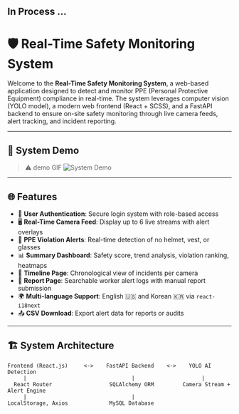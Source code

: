 ## In Process ...

# 🛡️ Real-Time Safety Monitoring System

Welcome to the **Real-Time Safety Monitoring System**, a web-based application designed to detect and monitor PPE (Personal Protective Equipment) compliance in real-time. The system leverages computer vision (YOLO model), a modern web frontend (React + SCSS), and a FastAPI backend to ensure on-site safety monitoring through live camera feeds, alert tracking, and incident reporting.

---

## 📸 System Demo

> ⚠️ demo GIF 
![System Demo](./assets/screenshots/demo.gif)

---

## 🌐 Features

- 🔐 **User Authentication**: Secure login system with role-based access
- 🖥️ **Real-Time Camera Feed**: Display up to 6 live streams with alert overlays
- 🚨 **PPE Violation Alerts**: Real-time detection of no helmet, vest, or glasses
- 📊 **Summary Dashboard**: Safety score, trend analysis, violation ranking, heatmaps
- 📆 **Timeline Page**: Chronological view of incidents per camera
- 📁 **Report Page**: Searchable worker alert logs with manual report submission
- 🌍 **Multi-language Support**: English 🇺🇸 and Korean 🇰🇷 via `react-i18next`
- 📤 **CSV Download**: Export alert data for reports or audits

---

## 🏗️ System Architecture

```plaintext
Frontend (React.js)     <->    FastAPI Backend    <->    YOLO AI Detection
     |                                 |                     |
  React Router                  SQLAlchemy ORM         Camera Stream + Alert Engine
     |                                 |
LocalStorage, Axios             MySQL Database
